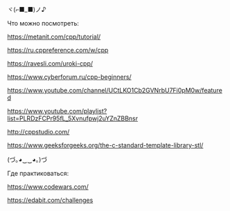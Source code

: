 ヾ(⌐■_■)ノ♪

Что можно посмотреть:

https://metanit.com/cpp/tutorial/

https://ru.cppreference.com/w/cpp

https://ravesli.com/uroki-cpp/

https://www.cyberforum.ru/cpp-beginners/

https://www.youtube.com/channel/UCtLKO1Cb2GVNrbU7Fi0pM0w/featured

https://www.youtube.com/playlist?list=PLRDzFCPr95fL_5Xvnufpwj2uYZnZBBnsr

http://cppstudio.com/

https://www.geeksforgeeks.org/the-c-standard-template-library-stl/

(づ｡◕‿‿◕｡)づ

Где практиковаться:

https://www.codewars.com/

https://edabit.com/challenges


